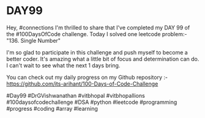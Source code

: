 # DAY99
Hey, #connections I'm thrilled to share that I've completed my DAY 99 of the #100DaysOfCode challenge. Today I solved one leetcode problem:- "136. Single Number"

I'm so glad to participate in this challenge and push myself to become a better coder. It's amazing what a little bit of focus and determination can do. I can't wait to see what the next 1 days bring.

You can check out my daily progress on my Github repository :- https://github.com/its-arihant/100-Days-of-Code-Challenge

#Day99 #DrGVishwanathan #vitbhopal #vitbhopallions #100daysofcodechallenge #DSA #python #leetcode #programming #progress #coding #array #learning 
